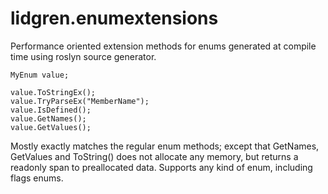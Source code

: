 # lidgren.enumextensions
Performance oriented extension methods for enums generated at compile time using roslyn source generator.

```
MyEnum value;

value.ToStringEx();
value.TryParseEx("MemberName");
value.IsDefined();
value.GetNames();
value.GetValues();
```

Mostly exactly matches the regular enum methods; except that GetNames, GetValues and ToString() does not allocate any memory, but returns a readonly span to preallocated data.
Supports any kind of enum, including flags enums.
